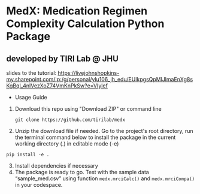 # MedX: Medication Regimen Complexity Calculation Python Package
## developed by TIRI Lab @ JHU

slides to the tutorial: https://livejohnshopkins-my.sharepoint.com/:p:/g/personal/ylu106_jh_edu/EUIkpgsQpMlJlmaEnXg8sKgBql_4nIVezXoZ74VmKnPkSw?e=VIylef

- Usage Guide
1. Download this repo using "Download ZIP" or command line

   `git clone https://github.com/tirilab/medx`
   
2. Unzip the download file if needed. Go to the project's root directory, run the terminal command below to install the package in the current working directory (.) in editable mode (-e)​
   
`pip install -e .​`

3. Install dependencies if necessary
4. The package is ready to go. Test with the sample data “sample_med.csv” ​using function `medx.mrciCalc()` and `medx.mrciCompa()` in your codespace.


